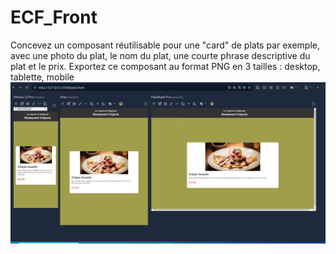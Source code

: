 # ECF_Front
Concevez un composant réutilisable pour une "card" de plats par exemple, avec une photo du plat, le nom du plat, une courte phrase descriptive du plat et le prix.  Exportez ce composant au format PNG en 3 tailles : desktop, tablette, mobile
![](images/CaptureResponsiveAPP.PNG)
